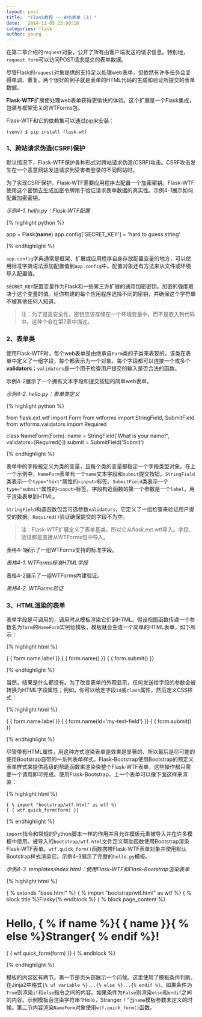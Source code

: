 ```yaml
---
layout: post
title:  "Flask教程 —— Web表单（上）"
date:   2014-11-05 23:00:10
categories: flask
author: young
---
```


在第二章介绍的`request`对象，公开了所有由客户端发送的请求信息。特别地，`request.form`可以访问POST请求提交的表单数据。

尽管Flask的`request`对象提供的支持足以处理web表单，但依然有许多任务会变得单调、重复。两个很好的例子就是表单的HTML代码的生成和验证所提交的表单数据。

**Flask-WTF**扩展使处理web表单获得更愉快的体验。这个扩展是一个Flask集成，包装与框架无关的WTForms包。

Flask-WTF和它的依赖集可以通过pip来安装：

    (venv) $ pip install flask-wtf

### 1、跨站请求伪造(CSRF)保护

默认情况下，Flask-WTF保护各种形式对跨站请求伪造(CSRF)攻击。CSRF攻击发生在一个恶意网站发送请求到受害者登录的不同网站时。

为了实现CSRF保护，Flask-WTF需要应用程序去配置一个加密密钥。Flask-WTF使用这个密钥去生成加密令牌用于验证请求表单数据的真实性。示例4-1展示如何配置加密密钥。

_示例4-1. hello.py：Flask-WTF配置_

{% highlight python %}

app = Flask(__name__)
app.config['SECRET_KEY'] = 'hard to guess string'

{% endhighlight %}

`app.config`字典通常是框架、扩展或应用程序自身存放配置变量的地方，可以使用标准字典语法添加配置值到`app.config`中。配置对象还有方法来从文件或环境导入配置值。

`SECRET_KEY`配置变量作为Flask和一些第三方扩展的通用加密密钥。加密的强度取决于这个变量的值。给你构建的每个应用程序选择不同的密钥，并确保这个字符串不被其他任何人知道。

>注：为了提高安全性，密钥应该存储在一个环境变量中，而不是嵌入到代码中。这种个会在第7章中描述。

### 2、表单类

使用Flask-WTF时，每个web表单是由继承自`Form`类的子类来表现的。该类在表单中定义了一组字段，每个都表示为一个对象。每个字段都可以连接一个或多个**validators**；`validators`是一个用于检查用户提交的输入是否合法的函数。

示例4-2展示了一个拥有文本字段和提交按钮的简单web表单。

_示例4-2. hello.py：表单类定义_

{% highlight python %}

from flask.ext.wtf import Form
from wtforms import StringField, SubmitField 
from wtforms.validators import Required

class NameForm(Form):
    name = StringField('What is your name?', validators=[Required()]) submit = SubmitField('Submit')

{% endhighlight %}

表单中的字段被定义为类的变量，且每个类的变量都指定一个字段类型对象。在上一个示例中，`NameForm`表单有一个`name`文本字段和`submit`提交按钮。`StringField`类表示一个`type="text"`属性的`<input>`标签。`SubmitField`类表示一个`type="submit"`属性的`<input>`标签。字段构造函数的第一个参数是一个`label`，用于渲染表单到HTML。

`StringField`构造函数包含可选参数`validators`，它定义了一组检查来验证用户提交的数据。`Required()`验证确保提交的字段不为空。

>注：Flask-WTF扩展定义了表单基类，所以它从flask.ext.wtf导入。字段、验证都是直接从WTForms包中导入。

表格4-1展示了一组WTForms支持的标准字段。

_表格4-1. WTForms标准HTML字段_

表格4-2展示了一组WTForms内建验证。

_表格4-2. WTForms验证_

### 3、HTML渲染的表单

表单字段是可调用的，调用时从模板渲染它们到HTML。假设视图函数传递一个参数名为`form`的`NameForm`实例给模板，模板就会生成一个简单的HTML表单，如下所示：
    
{% highlight html %}

<form method="POST">
    { { form.name.label }} { { form.name() }} 
    { { form.submit() }}
</form>

{% endhighlight %}

当然，结果是什么都没有。为了改变表单的外观显示，任何发送给字段的参数会被转换为HTML字段属性；例如，你可以给定字段`id`或`class`属性，然后定义CSS样式：

{% highlight html %}

<form method="POST">
    { { form.name.label }} { { form.name(id='my-text-field') }} 
    { { form.submit() }}
</form>

{% endhighlight %}

尽管带有HTML属性，用这种方式渲染表单是效果是显著的，所以最后是尽可能的使用Bootstrap自带的一系列表单样式。Flask-Bootstrap使用Bootstrap的预定义表单样式来提供高级的帮助函数来渲染染整个Flask-WTF表单，这些操作都只需要一个调用即可完成。使用Flask-Bootstrap，上一个表单可以像下面这样来渲染：

{% highlight html %}

    { % import "bootstrap/wtf.html" as wtf %}
    { { wtf.quick_form(form) }}

{% endhighlight %}

`import`指令和常规的Python脚本一样的作用并且允许模板元素被导入并在许多模板中使用。被导入的`bootstrap/wtf.html`文件定义帮助函数使用Bootstrap渲染Flask-WTF表单。`wtf.quick_form()`函数携带Flask-WTF表单对象并使用默认Bootstrap样式渲染它。示例4-3展示了完整的`hello.py`模板。

_示例4-3. templates/index.html：使用Flask-WTF和Flask-Bootstrap渲染表单_

{% highlight html %}

{ % extends "base.html" %}
{ % import "bootstrap/wtf.html" as wtf %}
{ % block title %}Flasky{% endblock %}
{ % block page_content %}
<div class="page-header">
    <h1>Hello, { % if name %}{ { name }}{ % else %}Stranger{ % endif %}!</h1>
</div>
{ { wtf.quick_form(form) }}
{ % endblock %}

{% endhighlight %}

模板的内容区有两节。第一节是页头部展示一个问候。这里使用了模板条件判断。在Jinja2中格式`{% uf variable %}...{% else %}...{% endif %}`。如果条件为`True`则渲染`if`和`else`指令之间的内容。如果条件为`False`则渲染`else`和`endif`之间的内容。示例模板会渲染字符串“Hello，Stranger！”当`name`模板参数未定义的时候。第二节内容渲染`NameForm`对象使用`wtf.quick_form()`函数。



























